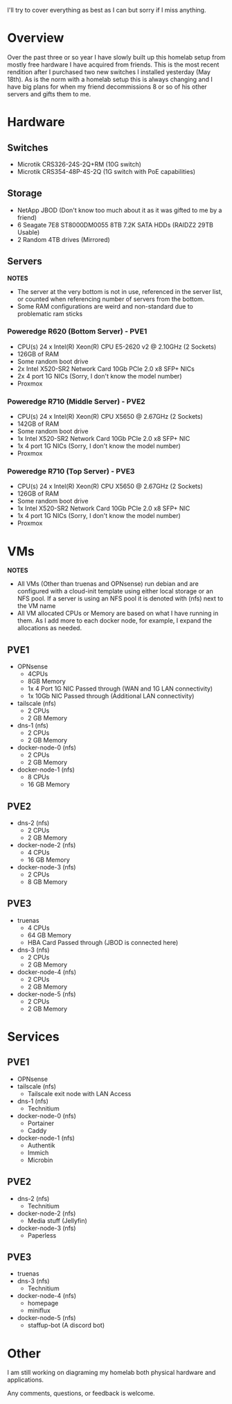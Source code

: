 I'll try to cover everything as best as I can but sorry if I miss anything.

# Overview

Over the past three or so year I have slowly built up this homelab setup from mostly free hardware I have acquired from friends. This is the most recent rendition after I purchased two new switches I installed yesterday (May 18th). As is the norm with a homelab setup this is always changing and I have big plans for when my friend decommissions 8 or so of his other servers and gifts them to me.

# Hardware 
## Switches
- Microtik CRS326-24S-2Q+RM (10G switch)
- Microtik CRS354-48P-4S-2Q (1G switch with PoE capabilities)
## Storage
- NetApp JBOD (Don't know too much about it as it was gifted to me by a friend)
- 6 Seagate 7E8 ST8000DM0055 8TB 7.2K SATA HDDs (RAIDZ2 29TB Usable)
- 2 Random 4TB drives (Mirrored)
## Servers

**NOTES**
- The server at the very bottom is not in use, referenced in the server list, or counted when referencing number of servers from the bottom.
- Some RAM configurations are weird and non-standard due to problematic ram sticks

### Poweredge R620 (Bottom Server) - PVE1
- CPU(s) 24 x Intel(R) Xeon(R) CPU E5-2620 v2 @ 2.10GHz (2 Sockets)
- 126GB of RAM
- Some random boot drive
- 2x Intel X520-SR2 Network Card 10Gb PCIe 2.0 x8 SFP+ NICs
- 2x 4 port 1G NICs (Sorry, I don't know the model number)
- Proxmox
### Poweredge R710 (Middle Server) - PVE2
- CPU(s) 24 x Intel(R) Xeon(R) CPU X5650 @ 2.67GHz (2 Sockets)
- 142GB of RAM
- Some random boot drive
- 1x Intel X520-SR2 Network Card 10Gb PCIe 2.0 x8 SFP+ NIC
- 1x 4 port 1G NICs (Sorry, I don't know the model number)
- Proxmox

### Poweredge R710 (Top Server) - PVE3
- CPU(s) 24 x Intel(R) Xeon(R) CPU X5650 @ 2.67GHz (2 Sockets)
- 126GB of RAM
- Some random boot drive
- 1x Intel X520-SR2 Network Card 10Gb PCIe 2.0 x8 SFP+ NIC
- 1x 4 port 1G NICs (Sorry, I don't know the model number)
- Proxmox

# VMs

**NOTES**
- All VMs (Other than truenas and OPNsense) run debian and are configured with a cloud-init template using either local storage or an NFS pool. If a server is using an NFS pool it is denoted with (nfs) next to the VM name
- All VM allocated CPUs or Memory are based on what I have running in them. As I add more to each docker node, for example, I expand the allocations as needed.

## PVE1
- OPNsense
	- 4CPUs
	- 8GB Memory
	- 1x 4 Port 1G NIC Passed through (WAN and 1G LAN connectivity)
	- 1x 10Gb NIC Passed through (Additional LAN connectivity)
- tailscale (nfs)
	- 2 CPUs
	- 2 GB Memory
- dns-1 (nfs)
	- 2 CPUs
	- 2 GB Memory
- docker-node-0 (nfs)
	- 2 CPUs
	- 2 GB Memory
- docker-node-1 (nfs)
	- 8 CPUs
	- 16 GB Memory
## PVE2
- dns-2 (nfs)
	- 2 CPUs
	- 2 GB Memory
- docker-node-2 (nfs)
	- 4 CPUs
	- 16 GB Memory
- docker-node-3 (nfs)
	- 2 CPUs
	- 8 GB Memory
## PVE3
- truenas
	- 4 CPUs
	- 64 GB Memory
	- HBA Card Passed through (JBOD is connected here)
- dns-3 (nfs)
	- 2 CPUs
	- 2 GB Memory
- docker-node-4 (nfs)
	- 2 CPUs
	- 2 GB Memory
- docker-node-5 (nfs)
	- 2 CPUs
	- 2 GB Memory

# Services

## PVE1
- OPNsense
- tailscale (nfs)
	- Tailscale exit node with LAN Access
- dns-1 (nfs)
	- Technitium
- docker-node-0 (nfs)
	- Portainer
	- Caddy
- docker-node-1 (nfs)
	- Authentik
	- Immich
	- Microbin
## PVE2
- dns-2 (nfs)
	- Technitium
- docker-node-2 (nfs)
	- Media stuff (Jellyfin)
- docker-node-3 (nfs)
	- Paperless
## PVE3
- truenas
- dns-3 (nfs)
	- Technitium
- docker-node-4 (nfs)
	- homepage
	- miniflux
- docker-node-5 (nfs)
	- staffup-bot (A discord bot)


# Other

I am still working on diagraming my homelab both physical hardware and applications.

Any comments, questions, or feedback is welcome.
